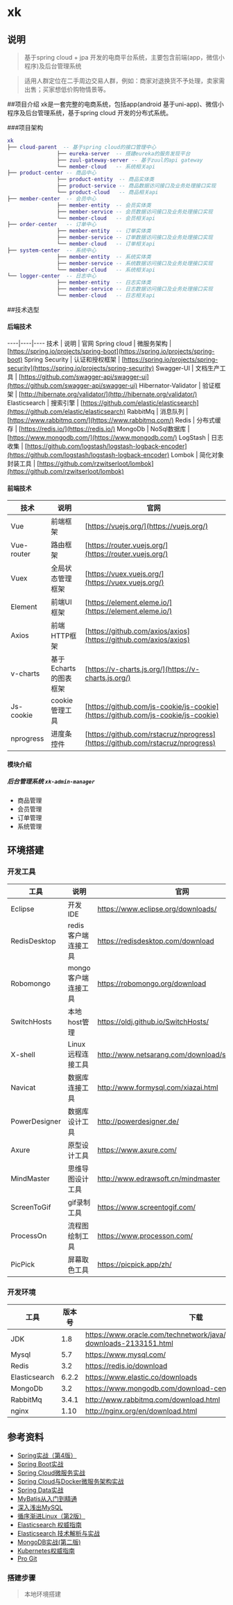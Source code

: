 # xk

## 说明

> 基于spring cloud + jpa 开发的电商平台系统，主要包含前端(app，微信小程序)及后台管理系统

> 适用人群定位在二手周边交易人群，例如：商家对退换货不予处理，卖家需出售；买家想低价购物情景等。

##项目介绍
xk是一套完整的电商系统，包括app(android 基于uni-app)、微信小程序及后台管理系统，基于spring cloud 开发的分布式系统。

###项目架构
``` lua
xk
├── cloud-parent  -- 基于spring cloud的接口管理中心
				├── eureka-server  -- 搭建eureka的服务发现平台
				├── zuul-gateway-server -- 基于zuul的api gateway
				└── member-cloud   -- 系统相关api
├── product-center -- 商品中心
				├── product-entity  -- 商品实体类
				├── product-service -- 商品数据访问接口及业务处理接口实现
				└── product-cloud   -- 商品相关api
├── member-center  -- 会员中心
				├── member-entity  -- 会员实体类
				├── member-service -- 会员数据访问接口及业务处理接口实现
				└── member-cloud   -- 会员相关api
├── order-center   -- 订单中心
				├── member-entity  -- 订单实体类
				├── member-service -- 订单数据访问接口及业务处理接口实现
				└── member-cloud   -- 订单相关api
├── system-center  -- 系统中心
				├── member-entity  -- 系统实体类
				├── member-service -- 系统数据访问接口及业务处理接口实现
				└── member-cloud   -- 系统相关api
└── logger-center  -- 日志中心
				├── member-entity  -- 日志实体类
				├── member-service -- 日志数据访问接口及业务处理接口实现
				└── member-cloud   -- 日志相关api
```

##技术选型

#### 后端技术
----|----|----
技术 | 说明 | 官网
Spring cloud | 微服务架构 | [https://spring.io/projects/spring-boot](https://spring.io/projects/spring-boot)
Spring Security | 认证和授权框架 | [https://spring.io/projects/spring-security](https://spring.io/projects/spring-security)
Swagger-UI | 文档生产工具 | [https://github.com/swagger-api/swagger-ui](https://github.com/swagger-api/swagger-ui)
Hibernator-Validator | 验证框架 | [http://hibernate.org/validator/](http://hibernate.org/validator/)
Elasticsearch | 搜索引擎 | [https://github.com/elastic/elasticsearch](https://github.com/elastic/elasticsearch)
RabbitMq | 消息队列 | [https://www.rabbitmq.com/](https://www.rabbitmq.com/)
Redis | 分布式缓存 | [https://redis.io/](https://redis.io/)
MongoDb | NoSql数据库 | [https://www.mongodb.com/](https://www.mongodb.com/)
LogStash | 日志收集 | [https://github.com/logstash/logstash-logback-encoder](https://github.com/logstash/logstash-logback-encoder)
Lombok | 简化对象封装工具 | [https://github.com/rzwitserloot/lombok](https://github.com/rzwitserloot/lombok)

#### 前端技术

技术 | 说明 | 官网
----|----|----
Vue | 前端框架 | [https://vuejs.org/](https://vuejs.org/)
Vue-router | 路由框架 | [https://router.vuejs.org/](https://router.vuejs.org/)
Vuex | 全局状态管理框架 | [https://vuex.vuejs.org/](https://vuex.vuejs.org/)
Element | 前端UI框架 | [https://element.eleme.io/](https://element.eleme.io/)
Axios | 前端HTTP框架 | [https://github.com/axios/axios](https://github.com/axios/axios)
v-charts | 基于Echarts的图表框架 | [https://v-charts.js.org/](https://v-charts.js.org/)
Js-cookie | cookie管理工具 | [https://github.com/js-cookie/js-cookie](https://github.com/js-cookie/js-cookie)
nprogress | 进度条控件 | [https://github.com/rstacruz/nprogress](https://github.com/rstacruz/nprogress)

#### 模块介绍
##### 后台管理系统 `xk-admin-manager`

- 商品管理
- 会员管理
- 订单管理
- 系统管理

## 环境搭建

### 开发工具

工具 | 说明 | 官网
----|----|----
Eclipse | 开发IDE | https://www.eclipse.org/downloads/
RedisDesktop | redis客户端连接工具 | https://redisdesktop.com/download
Robomongo | mongo客户端连接工具 | https://robomongo.org/download
SwitchHosts| 本地host管理 | https://oldj.github.io/SwitchHosts/
X-shell | Linux远程连接工具 | http://www.netsarang.com/download/software.html
Navicat | 数据库连接工具 | http://www.formysql.com/xiazai.html
PowerDesigner | 数据库设计工具 | http://powerdesigner.de/
Axure | 原型设计工具 | https://www.axure.com/
MindMaster | 思维导图设计工具 | http://www.edrawsoft.cn/mindmaster
ScreenToGif | gif录制工具 | https://www.screentogif.com/
ProcessOn | 流程图绘制工具 | https://www.processon.com/
PicPick | 屏幕取色工具 | https://picpick.app/zh/

### 开发环境

工具 | 版本号 | 下载
----|----|----
JDK | 1.8 | https://www.oracle.com/technetwork/java/javase/downloads/jdk8-downloads-2133151.html
Mysql | 5.7 | https://www.mysql.com/
Redis | 3.2 | https://redis.io/download
Elasticsearch | 6.2.2 | https://www.elastic.co/downloads
MongoDb | 3.2 | https://www.mongodb.com/download-center
RabbitMq | 3.4.1 | http://www.rabbitmq.com/download.html
nginx | 1.10 | http://nginx.org/en/download.html


## 参考资料

- [Spring实战（第4版）](https://book.douban.com/subject/26767354/)
- [Spring Boot实战](https://book.douban.com/subject/26857423/)
- [Spring Cloud微服务实战](https://book.douban.com/subject/27025912/)
- [Spring Cloud与Docker微服务架构实战](https://book.douban.com/subject/27028228/)
- [Spring Data实战](https://book.douban.com/subject/25975186/)
- [MyBatis从入门到精通](https://book.douban.com/subject/27074809/)
- [深入浅出MySQL](https://book.douban.com/subject/25817684/)
- [循序渐进Linux（第2版）](https://book.douban.com/subject/26758194/)
- [Elasticsearch 权威指南](https://www.elastic.co/guide/cn/elasticsearch/guide/current/index.html)
- [Elasticsearch 技术解析与实战](https://book.douban.com/subject/26967826/)
- [MongoDB实战(第二版)](https://book.douban.com/subject/27061123/)
- [Kubernetes权威指南](https://book.douban.com/subject/26902153/)
- [Pro Git](https://git-scm.com/book/zh/v2)

### 搭建步骤

> 本地环境搭建